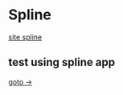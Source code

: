 # Spline 
[site spline](https://spline.design/)

## test using spline app


[goto ->](https://ju4nmoreno.github.io/spline-app/)
